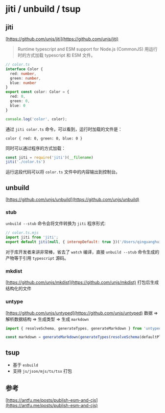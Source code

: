 #  jiti / unbuild / tsup

## jiti
[https://github.com/unjs/jiti](https://github.com/unjs/jiti)

> Runtime typescript and ESM support for Node.js (CommonJS)
用运行时的方式加载 typescript 和 ESM 文件。
``` typescript
// color.ts
interface Color {
  red: number,
  green: number,
  blue: number
}
export const color: Color = {
  red: 0,
  green: 0,
  blue: 0
}

console.log('color', color);
```
通过 `jiti color.ts` 命令，可以看到，运行时加载的文件是：
```
color { red: 0, green: 0, blue: 0 }
```
同时可以通过程序的方式加载：
```typescript
const jiti = require('jiti')(__filename)
jiti('./color.ts')
```
运行这段代码可以将 `color.ts` 文件中的内容输出到控制台。

## unbuild
[https://github.com/unjs/unbuild](https://github.com/unjs/unbuild)

### stub
`unbuild --stub` 命令会将文件转换为 `jiti` 程序形式:
``` javascript
// color.ts.mjs
import jiti from 'jiti';
export default jiti(null, { interopDefault: true })('/Users/qinguanghui/Desktop/tmp/jiti/a.ts');
```
对于库开发者来讲非常棒，省去了 `watch` 编译，直接 `unbuild --stub` 命令生成的产物等于引用 `typescript` 源码。
### mkdist
[https://github.com/unjs/mkdist](https://github.com/unjs/mkdist)
打包后生成结构化的文件

### untype
[https://github.com/unjs/untyped](https://github.com/unjs/untyped)
数据 => 解析数据结构 => 生成类型 => 生成 `markdown`
``` typescript
import { resolveSchema, generateTypes, generateMarkdown } from 'untyped'

const markdown = generateMarkdown(generateTypes(resolveSchema(defaultPlanet)))
```

## tsup
- 基于 `esbuild`
- 支持 `js/json/mjs/ts/tsx` 打包

## 参考
[https://antfu.me/posts/publish-esm-and-cjs](https://antfu.me/posts/publish-esm-and-cjs)

